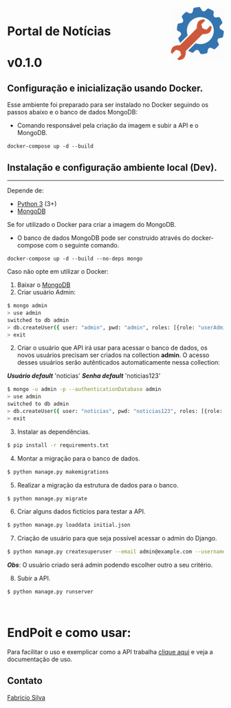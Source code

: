 <img src="docs/roi.png" width="123px" alt="verifica.me" align="right">

# Portal de Notícias
# v0.1.0

## Configuração e inicialização usando Docker.
Esse ambiente foi preparado para ser instalado no Docker seguindo os passos abaixo e o banco de dados MongoDB:

* Comando responsável pela criação da imagem e subir a API e o MongoDB.
```
docker-compose up -d --build
```

## Instalação e configuração ambiente local (Dev).
***
Depende de:
* [Python 3](https://www.python.org/downloads/) (3+)
* [MongoDB](https://www.mongodb.com/dr/fastdl.mongodb.org/windows/mongodb-windows-x86_64-4.4.1-signed.msi/download)

Se for utilizado o Docker para criar a imagem do MongoDB.

* O banco de dados MongoDB pode ser construido através do docker-compose com o seguinte comando.
```
docker-compose up -d --build --no-deps mongo
```

Caso não opte em utilizar o Docker:
1. Baixar o [MongoDB](https://www.mongodb.com/dr/fastdl.mongodb.org/windows/mongodb-windows-x86_64-4.4.1-signed.msi/download)
2. Criar usuário Admin:
```sh
$ mongo admin
> use admin
switched to db admin
> db.createUser({ user: "admin", pwd: "admin", roles: [{role: "userAdminAnyDatabase", db: "admin"}]});
> exit
```
2. Criar o usuário que API irá usar para acessar o banco de dados, os novos usuários precisam ser criados na collection **admin**. O acesso  desses usuários serão autênticados automaticamente nessa collection:

***Usuário default*** 'noticias'
***Senha default*** 'noticias123'

```sh
$ mongo -u admin -p --authenticationDatabase admin
> use admin
switched to db admin
> db.createUser({ user: "noticias", pwd: "noticias123", roles: [{role: "readWrite", db: "portal"}]});
> exit
```

3. Instalar as dependências.
```sh
$ pip install -r requirements.txt
```

4. Montar a migração para o banco de dados.
```sh
$ python manage.py makemigrations
```

5. Realizar a migração da estrutura de dados para o banco.
```sh
$ python manage.py migrate
```

6. Criar alguns dados fictícios para testar a API.
```sh
$ python manage.py loaddata initial.json
```

7. Criação de usuário para que seja possível acessar o admin do Django.
```sh
$ python manage.py createsuperuser --email admin@example.com --username admin
```
***Obs***: O usuário criado será admin podendo escolher outro a seu critério.

8. Subir a API.
```sh
$ python manage.py runserver
```

&nbsp;

# EndPoit e como usar:
Para facilitar o uso e exemplicar como a API trabalha [clique aqui](https://fabricioadenir.github.io/PortalNoticias/) e veja a documentação de uso.

## Contato


[Fabricio Silva](mailto:fabricioadenir@gmail.com)